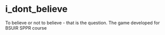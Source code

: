 # i_dont_believe
To believe or not to believe - that is the question. The game developed for BSUIR SPPR course 
